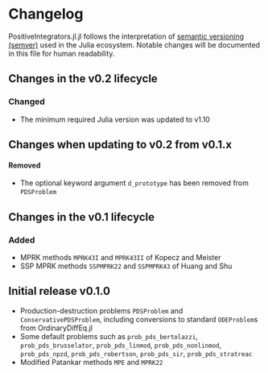 # Changelog

PositiveIntegrators.jl.jl follows the interpretation of
[semantic versioning (semver)](https://julialang.github.io/Pkg.jl/dev/compatibility/#Version-specifier-format-1)
used in the Julia ecosystem. Notable changes will be documented in this file
for human readability.


## Changes in the v0.2 lifecycle

### Changed

- The minimum required Julia version was updated to v1.10


## Changes when updating to v0.2 from v0.1.x

#### Removed

- The optional keyword argument `d_prototype` has been removed from `PDSProblem`


## Changes in the v0.1 lifecycle

### Added

- MPRK methods `MPRK43I` and `MPRK43II` of Kopecz and Meister
- SSP MPRK methods `SSPMPRK22` and `SSPMPRK43` of Huang and Shu


## Initial release v0.1.0

- Production-destruction problems `PDSProblem` and `ConservativePDSProblem`,
  including conversions to standard `ODEProblem`s from OrdinaryDiffEq.jl
- Some default problems such as `prob_pds_bertolazzi`, `prob_pds_brusselator`,
  `prob_pds_linmod`, `prob_pds_nonlinmod`, `prob_pds_npzd`, `prob_pds_robertson`,
  `prob_pds_sir`, `prob_pds_stratreac`
- Modified Patankar methods `MPE` and `MPRK22`

